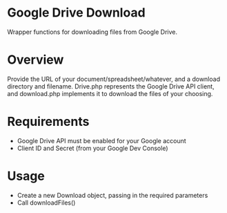 Google Drive Download
=====================
Wrapper functions for downloading files from Google Drive. 


Overview
========
Provide the URL of your document/spreadsheet/whatever, and a download directory and filename. Drive.php represents the Google Drive API client, and download.php implements it to download the files of your choosing.

Requirements
============
* Google Drive API must be enabled for your Google account
* Client ID and Secret (from your Google Dev Console)

Usage
=====
* Create a new Download object, passing in the required parameters
* Call downloadFiles()


